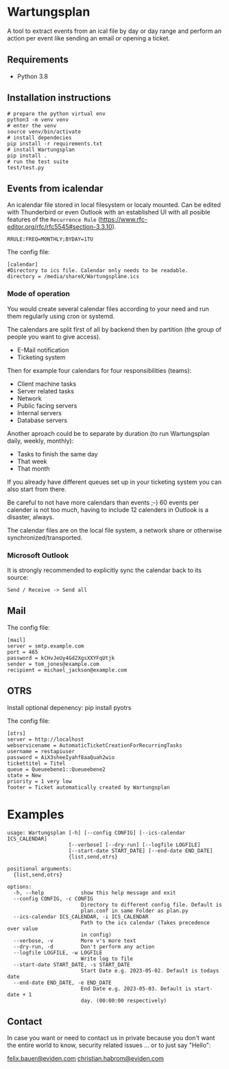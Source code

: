 # Wartungsplan #

A tool to extract events from an ical file by day or day range and perform an
action per event like sending an email or opening a ticket.

## Requirements

 - Python 3.8

## Installation instructions ##

    # prepare the python virtual env
    python3 -m venv venv
    # enter the venv
    source venv/bin/activate
    # install dependecies
    pip install -r requirements.txt
    # install Wartungsplan
    pip install .
    # run the test suite
    test/test.py


## Events from icalendar ##

An icalendar file stored in local filesystem or localy mounted.
Can be edited with Thunderbird or even Outlook with an established
UI with all posible features of the `Recurrence Rule`
(https://www.rfc-editor.org/rfc/rfc5545#section-3.3.10).

	RRULE:FREQ=MONTHLY;BYDAY=1TU

The config file:

    [calendar]
    #Directory to ics file. Calendar only needs to be readable.
    directory = /media/shareX/Wartungspläne.ics

### Mode of operation ###

You would create several calendar files according to your need and run them
regularly using cron or systemd.

The calendars are split first of all by backend then by partition (the group
of people you want to give access).

 - E-Mail notification
 - Ticketing system

Then for example four calendars for four responsibilities (teams):

 - Client machine tasks
 - Server related tasks
 - Network
 - Public facing servers
 - Internal servers
 - Database servers

Another aproach could be to separate by duration (to run Wartungsplan daily,
weekly, monthly):

 - Tasks to finish the same day
 - That week
 - That month

If you already have different queues set up in your ticketing system you can
also start from there.

Be careful to not have more calendars than events ;-) 60 events per calender is
not too much, having to include 12 calenders in Outlook is a disaster, always.

The calendar files are on the local file system, a network share or otherwise
synchronized/transported.

### Microsoft Outlook ###

It is strongly recommended to explicitly sync the calendar back to its source:

    Send / Receive -> Send all


## Mail ##

The config file:

    [mail]
    server = smtp.example.com
    port = 465
    password = kCHvJeUy4Gd2XgsXXYFqUtjk
    sender = tom_jones@example.com
    recipient = michael_jackson@example.com

## OTRS ##

Install optional depenency:
    pip install pyotrs

The config file:

    [otrs]
    server = http://localhost
    webservicename = AutomaticTicketCreationForRecurringTasks
    username = restapiuser
    password = AiX3sheeIyahf8aaQuah2wio
    tickettitel = Titel
    queue = Queueebene1::Queueebene2
    state = New
    priority = 1 very low
    footer = Ticket automatically created by Wartungsplan

# Examples

    usage: Wartungsplan [-h] [--config CONFIG] [--ics-calendar ICS_CALENDAR]
                        [--verbose] [--dry-run] [--logfile LOGFILE]
                        [--start-date START_DATE] [--end-date END_DATE]
                        {list,send,otrs}

    positional arguments:
      {list,send,otrs}

    options:
      -h, --help            show this help message and exit
      --config CONFIG, -c CONFIG
                            Directory to different config file. Default is
                            plan.conf in same Folder as plan.py
      --ics-calendar ICS_CALENDAR, -i ICS_CALENDAR
                            Path to the ics calendar (Takes precedence over value
                            in config)
      --verbose, -v         More v's more text
      --dry-run, -d         Don't perform any action
      --logfile LOGFILE, -w LOGFILE
                            Write log to file
      --start-date START_DATE, -s START_DATE
                            Start Date e.g. 2023-05-02. Default is todays date
      --end-date END_DATE, -e END_DATE
                            End Date e.g. 2023-05-03. Default is start-date + 1
                            day. (00:00:00 respectively)

## Contact ##

In case you want or need to contact us in private because you don't want the
entire world to know, security related issues ... or to just say "Hello":

felix.bauer@eviden.com
christian.habrom@eviden.com
